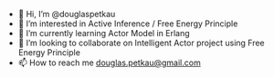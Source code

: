 - 👋 Hi, I’m @douglaspetkau
- 👀 I’m interested in Active Inference / Free Energy Principle
- 🌱 I’m currently learning Actor Model in Erlang
- 💞️ I’m looking to collaborate on Intelligent Actor project using Free Energy Principle
- 📫 How to reach me douglas.petkau@gmail.com

<!---
douglaspetkau/douglaspetkau is a ✨ special ✨ repository because its `README.md` (this file) appears on your GitHub profile.
You can click the Preview link to take a look at your changes.
--->
